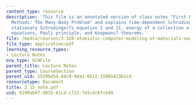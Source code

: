 ```yaml
---
content_type: resource
description: 'This file is an annotated version of class notes "First Principles Energy
  Methods: The Many-Body Problem" and explains time-dependent Schrodinger?s equation,
  stationary Schrodinger?s equation I and II, energy of a collection of atoms, Hartree
  equations, Pauli principle, and Koopmans? theorems.'
file: /media/courses/3-320-atomistic-computer-modeling-of-materials-sma-5107-spring-2005/8199ab9fd03161cdcf237e5c4cbfce49_2_15_note.pdf
file_type: application/pdf
learning_resource_types:
- Lecture Notes
ocw_type: OCWFile
parent_title: Lecture Notes
parent_type: CourseSection
parent_uid: 15296d54-84c9-9da1-6512-15965923b1cd
resourcetype: Document
title: 2_15_note.pdf
uid: 8199ab9f-d031-61cd-cf23-7e5c4cbfce49
---
```

